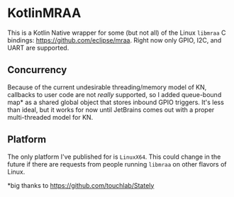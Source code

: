 # KotlinMRAA
This is a Kotlin Native wrapper for some (but not all) of the Linux `libmraa` C bindings: https://github.com/eclipse/mraa. Right now only GPIO, I2C, and UART are supported. 

## Concurrency
Because of the current undesirable threading/memory model of KN, callbacks to user code are not _really_ supported, so I added queue-bound map* as a shared global object that stores inbound GPIO triggers. It's less than ideal, but it works for now until JetBrains comes out with a proper multi-threaded model for KN.

## Platform
The only platform I've published for is `LinuxX64`. This could change in the future if there are requests from people running `libmraa` on other flavors of Linux.

*big thanks to https://github.com/touchlab/Stately
